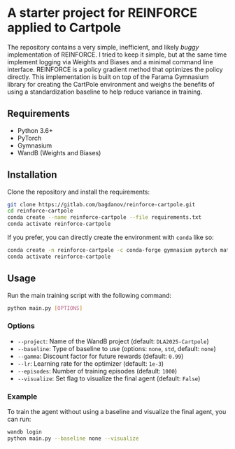 # A starter project for REINFORCE applied to Cartpole

The repository contains a very simple, inefficient, and likely *buggy* implementation of REINFORCE. I tried to keep it simple, but at the same time implement logging via Weights and Biases and a minimal command line interface. REINFORCE is a policy gradient method that optimizes the policy directly. This implementation is built on top of the Farama Gymnasium library for creating the CartPole environment and weighs the benefits of using a standardization baseline to help reduce variance in training.

## Requirements

- Python 3.6+
- PyTorch
- Gymnasium
- WandB (Weights and Biases)

## Installation

Clone the repository and install the requirements:

```bash
git clone https://gitlab.com/bagdanov/reinforce-cartpole.git
cd reinforce-cartpole
conda create --name reinforce-cartpole --file requirements.txt
conda activate reinforce-cartpole
```

If you prefer, you can directly create the environment with `conda` like so:

```bash
conda create -n reinforce-cartpole -c conda-forge gymnasium pytorch matplotlib pygame wandb
conda activate reinforce-cartpole
```

## Usage

Run the main training script with the following command:

```bash
python main.py [OPTIONS]
```

### Options

- `--project`: Name of the WandB project (default: `DLA2025-Cartpole`)
- `--baseline`: Type of baseline to use (options: `none`, `std`, default: `none`)
- `--gamma`: Discount factor for future rewards (default: `0.99`)
- `--lr`: Learning rate for the optimizer (default: `1e-3`)
- `--episodes`: Number of training episodes (default: `1000`)
- `--visualize`: Set flag to visualize the final agent (default: `False`)

### Example

To train the agent without using a baseline and visualize the final agent, you can run:

```bash
wandb login
python main.py --baseline none --visualize
```
